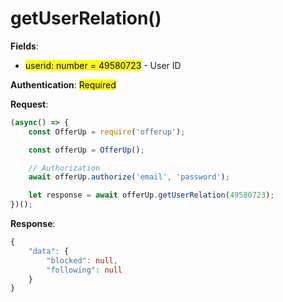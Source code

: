 # getUserRelation()

**Fields**: 
- <mark>userid: number = 49580723</mark> - User ID

**Authentication**: <mark>Required</mark>

**Request**:

```ts
(async() => {
    const OfferUp = require('offerup');

    const offerUp = OfferUp();

    // Authorization
    await offerUp.authorize('email', 'password');

    let response = await offerUp.getUserRelation(49580723);
})();
```

**Response**:

```ts
{
    "data": {
        "blocked": null,
        "following": null
    }
}
```